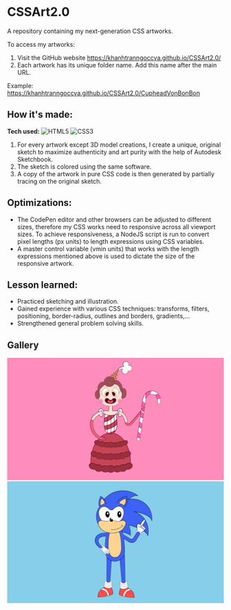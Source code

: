 # CSSArt2.0

A repository containing my next-generation CSS artworks.

To access my artworks:
1. Visit the GitHub website https://khanhtranngoccva.github.io/CSSArt2.0/
2. Each artwork has its unique folder name. Add this name after the main URL.

Example:
https://khanhtranngoccva.github.io/CSSArt2.0/CupheadVonBonBon

## How it's made:
**Tech used:**
<img src="https://img.shields.io/static/v1?label=|&message=HTML5&color=red&logo=html5&labelColor=white" alt="HTML5"/>
<img src="https://img.shields.io/static/v1?label=|&message=CSS3&color=dodgerblue&logo=css3&labelColor=white&logoColor=dodgerblue" alt="CSS3"/>

1. For every artwork except 3D model creations, I create a unique, original sketch to maximize authenticity 
and art purity with the help of Autodesk Sketchbook.
2. The sketch is colored using the same software.
3. A copy of the artwork in pure CSS code is then generated by partially tracing on the original sketch.

## Optimizations:
- The CodePen editor and other browsers can be adjusted to different sizes, 
therefore my CSS works need to responsive across all viewport sizes. To achieve responsiveness, a NodeJS script 
is run to convert pixel lengths (px units) to length expressions using CSS variables.
- A master control variable (vmin units) that works with the length expressions mentioned above is used to dictate the size of the responsive artwork.

## Lesson learned:
- Practiced sketching and illustration.
- Gained experience with various CSS techniques: transforms, filters, positioning, border-radius,
outlines and borders, gradients,...
- Strengthened general problem solving skills.

## Gallery
![CSS Baroness von Bon Bon from Cuphead](https://github.com/khanhtranngoccva/CSSArt2.0/raw/main/CupheadVonBonBon/CSSThumbnail.png)
![CSS Sonic the Hedgehog](https://github.com/khanhtranngoccva/CSSArt2.0/raw/main/SonicTheHedgehog/CSSThumbnail.png)